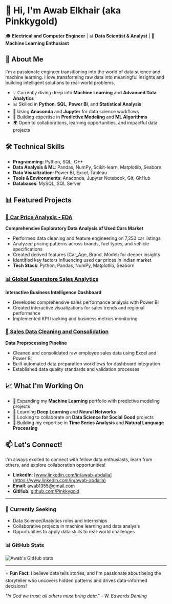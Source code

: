 # 👋 Hi, I'm Awab Elkhair (aka Pinkkygold)

🎓 **Electrical and Computer Engineer** | 📊 **Data Scientist & Analyst** | 🤖 **Machine Learning Enthusiast**

## 🚀 About Me

I'm a passionate engineer transitioning into the world of data science and machine learning. I love transforming raw data into meaningful insights and building intelligent solutions to real-world problems.

* 💡 Currently diving deep into **Machine Learning** and **Advanced Data Analytics**
* 📊 Skilled in **Python**, **SQL**, **Power BI**, and **Statistical Analysis**
* 🧠 Using **Anaconda** and **Jupyter** for data science workflows
* 🤖 Building expertise in **Predictive Modeling** and **ML Algorithms**
* 🌍 Open to collaborations, learning opportunities, and impactful data projects

## 🛠️ Technical Skills

* **Programming**: Python, SQL, C++
* **Data Analysis & ML**: Pandas, NumPy, Scikit-learn, Matplotlib, Seaborn
* **Data Visualization**: Power BI, Excel, Tableau
* **Tools & Environments**: Anaconda, Jupyter Notebook, Git, GitHub
* **Databases**: MySQL, SQL Server

## 📊 Featured Projects

### [🚗 Car Price Analysis - EDA](https://github.com/Pinkkygold/Car-Price-Analysis)
**Comprehensive Exploratory Data Analysis of Used Cars Market**
- Performed data cleaning and feature engineering on 7,253 car listings
- Analyzed pricing patterns across brands, fuel types, and vehicle specifications
- Created derived features (Car_Age, Brand, Model) for deeper insights
- Identified key factors influencing used car prices in Indian market
- **Tech Stack**: Python, Pandas, NumPy, Matplotlib, Seaborn

### [📊 Global Superstore Sales Analytics](https://github.com/Pinkkygold/global-superstore-analytics)
**Interactive Business Intelligence Dashboard**
- Developed comprehensive sales performance analysis with Power BI
- Created interactive visualizations for sales trends and regional performance
- Implemented KPI tracking and business metrics monitoring

### [🧹 Sales Data Cleaning and Consolidation](https://github.com/Pinkkygold/Sales-Data-Cleaning-and-Consolidation)
**Data Preprocessing Pipeline**
- Cleaned and consolidated raw employee sales data using Excel and Power BI
- Built automated data preparation workflows for dashboard integration
- Established data quality standards and validation processes

## 📈 What I'm Working On

* 🔭 Expanding my **Machine Learning** portfolio with predictive modeling projects
* 🌱 Learning **Deep Learning** and **Neural Networks**
* 👯 Looking to collaborate on **Data Science for Social Good** projects
* 💼 Building my expertise in **Time Series Analysis** and **Natural Language Processing**

## 📫 Let's Connect!

I'm always excited to connect with fellow data enthusiasts, learn from others, and explore collaboration opportunities!

* **LinkedIn**: [www.linkedin.com/in/awab-abdalla](https://www.linkedin.com/in/awab-abdalla)
* **Email**: [awab1355@gmail.com](mailto:awab1355@gmail.com)
* **GitHub**: [github.com/Pinkkygold](https://github.com/Pinkkygold)

---

### 🎯 Currently Seeking
* Data Science/Analytics roles and internships
* Collaborative projects in machine learning and data analysis
* Opportunities to apply data skills to real-world challenges

### 📊 GitHub Stats
![Awab's GitHub stats](https://github-readme-stats.vercel.app/api?username=pinkkygold&show_icons=true&theme=radical)

---

⭐ **Fun Fact**: I believe data tells stories, and I'm passionate about being the storyteller who uncovers hidden patterns and drives data-informed decisions!

*"In God we trust; all others must bring data." - W. Edwards Deming*
